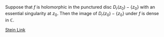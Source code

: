 Suppose that $f$ is holomorphic in the punctured disc $D_r(z_0)-\{z_{0}\}$ with an essential singularity at $z_0$. Then the image of $D_{r}(z_{0})-\{z_{0}\}$ under $f$ is dense in $\mathbb{C}$.

[Stein Link](https://www.fing.edu.uy/~cerminar/Complex_Analysis.pdf#page=105)



